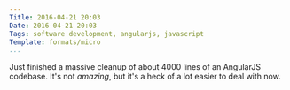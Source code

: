 ```yaml
---
Title: 2016-04-21 20:03
Date: 2016-04-21 20:03
Tags: software development, angularjs, javascript
Template: formats/micro
...
```


Just finished a massive cleanup of about 4000 lines of an AngularJS codebase. It's not *amazing*, but it's a heck of a lot easier to deal with now.
